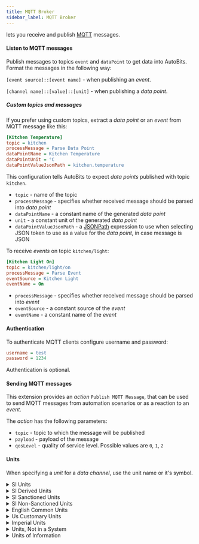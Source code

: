 ```yaml
---
title: MQTT Broker
sidebar_label: MQTT Broker
---
```


lets you receive and publish <a href="https://mqtt.org" title="Official MQTT website" target="_blank">MQTT</a> messages.

#### Listen to MQTT messages

Publish messages to topics `event` and `dataPoint` to get data into AutoBits. Format the messages in the following way:

`[event source]::[event name]` - when publishing an *event*.

`[channel name]::[value]::[unit]` - when publishing a *data point*.

##### Custom topics and messages

If you prefer using custom topics, extract a *data point* or an *event* from MQTT message like this:

```ini
[Kitchen Temperature]
topic = kitchen
processMessage = Parse Data Point
dataPointName = Kitchen Temperature
dataPointUnit = °C
dataPointValueJsonPath = kitchen.temperature
```

This configuration tells AutoBits to expect *data points* published with topic `kitchen`.

- `topic` - name of the topic
- `processMessage` - specifies whether received message should be parsed into *data point*
- `dataPointName` - a constant name of the generated *data point*
- `unit` - a constant unit of the generated *data point*
- `dataPointValueJsonPath` - a <a href="https://goessner.net/articles/JsonPath/" title="About JSONPath" target="_blank">JSONPath</a> expression to use when selecting JSON token to use as a value for the *data point*, in case message is JSON

To receive *events* on topic `kitchen/light`:

```ini
[Kitchen Light On]
topic = kitchen/light/on
processMessage = Parse Event
eventSource = Kitchen Light
eventName = On
```

- `processMessage` - specifies whether received message should be parsed into *event*
- `eventSource` - a constant source of the *event*
- `eventName` - a constant name of the *event*

#### Authentication

To authenticate MQTT clients configure username and password:

```ini
username = test
password = 1234
```

Authentication is optional.

#### Sending MQTT messages

This extension provides an *action* `Publish MQTT Message`, that can be used to send MQTT messages from automation scenarios or as a reaction to an *event*.

The *action* has the following parameters:

- `topic` - topic to which the message will be published
- `payload` - payload of the message
- `qosLevel` - quality of service level. Possible values are `0`, `1`, `2`

#### Units

When specifying a *unit* for a *data channel*, use the unit name or it's symbol.

<details>
<summary>SI Units</summary>
<br/>

| Unit     | Symbol |
|:---------|:------:|
| Meter    | m      |
| Gram     | g      |
| Kilogram | kg     |
| Second   | s      |
| Ampere   | A      |
| Kelvin   | K      |
| Mole     | mol    |
| Candela  | cd     |

<br/>
</details>

<details>
<summary>SI Derived Units</summary>
<br/>

| Unit           | Symbol |
|:---------------|:------:|
| Hertz          | Hz     |
| Radian         | rad    |
| Steradian      | sr     |
| Newton         | N      |
| Pascal         | Pa     |
| Joule          | J      |
| Watt           | W      |
| Coulomb        | C      |
| Volt           | V      |
| Farad          | F      |
| Ohm            | Ω      |
| Siemens        | S      |
| Weber          | Wb     |
| Tesla          | T      |
| Henry          | H      |
| Degree Celsius | °C     |
| Lumen          | lm     |
| Lux            | lx     |
| Becquerel      | Bq     |
| Gray           | Gy     |
| Sievert        | Sv     |
| Katal          | kat    |

<br/>
</details>

<details>
<summary>SI Sanctioned Units</summary>
<br/>

| Unit              | Symbol |
|:------------------|:------:|
| Minute            | min    |
| Hour              | h      |
| Day               | d      |
| Degree            | °      |
| Arcminute         | ′      |
| Arcsecond         | ″      |
| Hectare           | ha     |
| Litre             | l      |
| Tonne             | t      |
| Astronomical Unit | au     |
| Neper             | Np     |
| Decibel           | dB     |
| Electronvolt      | eV     |
| Dalton            | Da     |

<br/>
</details>

<details>
<summary>SI Non-Sanctioned Units</summary>
<br/>

| Unit                  | Symbol |
|:----------------------|:------:|
| Angstrom              | Å      |
| Are                   | a      |
| Barn                  | barn   |
| Bar                   | bar    |
| Millibar              | mbar   |
| Atmosphere            | atm    |
| Barye                 | Ba     |
| Millimetre of Mercury | mmHg   |
| Torr                  | Torr   |

<br/>
</details>

<details>
<summary>English Common Units</summary>
<br/>

| Unit          | Symbol        |
|:--------------|:-------------:|
| Point         | p             |
| Pica          | P/            |
| Inch          | in            |
| Foot          | ft            |
| Yard          | yd            |
| Mile          | mi            |
| Fathom        | ftm           |
| Cable         | cable         |
| Nautical Mile | nautical mile |
| Acre          | ac            |
| Grain         | gr            |
| Dram          | dr            |
| Ounce         | oz            |
| Pound         | lb            |

<br/>
</details>

<details>
<summary>Us Customary Units</summary>
<br/>

| Unit               | Symbol             |
|:-------------------|:------------------:|
| Survey Link        | Us survey li       |
| Survey Foot        | Us survey ft       |
| Survey Rod         | Us survey rd       |
| Survey Mile        | Us survey mi       |
| Survey Chain       | Us survey ch       |
| Survey Furlong     | Us survey fur      |
| Survey League      | Us survey lea      |
| Square Survey Foot  | Us survey sq ft   |
| Square Survey Chain | Us survey sq ch   |
| Survey Acre        | Us survey ac       |
| Survey Section     | Us survey section  |
| Survey Township    | Us survey twp      |
| Us Minim           | Us ♏︎              |
| Us Fluid Dram      | Us fl dr           |
| Teaspoon           | tsp                |
| Tablespoon         | Tbsp               |
| Us Fluid Ounce     | Us fl oz           |
| Shot               | jig                |
| Us Gill            | Us gi              |
| Cup                | cp                 |
| Us Pint            | Us pt              |
| Us Quart           | Us qt              |
| Us Gallon          | Us gal             |
| Liquid Barrel      | bbl(liquid)        |
| Oil Barrel         | bbl(oil)           |
| Hogshead           | hogshead           |
| Dry Pint           | pt(dry)            |
| Dry Quart          | qt(dry)            |
| Dry Gallon         | gal(dry)           |
| Peck               | pk                 |
| Bushel             | bu                 |
| Dry Barrel         | bbl(dry)           |
| Us Hundredweight   | Us cwt             |
| Long Hundredweight | long hundredweight |
| Short Ton          | Us short ton       |
| Long Ton           | Us long ton        |
| Penny Weight       | dwt                |
| Troy Ounce         | oz t               |
| Troy Pound         | lb t               |

<br/>
</details>

<details>
<summary>Imperial Units</summary>
<br/>

| Unit                      | Symbol    |
|:--------------------------|:---------:|
| Thou                      | th        |
| Chain                     | imp ch    |
| Furlong                   | imp fur   |
| League                    | imp lea   |
| Link                      | imp li    |
| Rod                       | imp rd    |
| Perch                     | perch     |
| Rood                      | rood      |
| Imperial Fluid Ounce      | imp fl oz |
| Imperial Gill             | imp gi    |
| Imperial Pint             | imp pt    |
| Imperial Quart            | imp qt    |
| Imperial Gallon           | imp gal   |
| Imperial Minim            | imp ♏︎    |
| Fluid Scruple             | imp fl s  |
| Imperial Fluid Dram       | imp fl dr |
| Stone                     | st        |
| Quarter                   | qr        |
| Imperial Hundredweight    | imp cwt   |
| Ton                       | imp t     |
| Slug                      | slug      |

<br/>
</details>

<details>
<summary>Units, Not in a System</summary>
<br/>

| Unit              | Symbol |
|:------------------|:------:|
| Degree Fahrenheit | °F     |
| Degree Rankine    | °Ra    |
| Percent           | %      |
| One               |        |

<br/>
</details>

<details>
<summary>Units of Information</summary>
<br/>

| Unit          | Symbol |
|:--------------|:------:|
| Bit           | bit    |
| Byte          | B		 |

<br/>
</details>